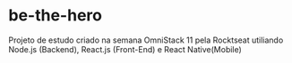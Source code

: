# be-the-hero
Projeto de estudo criado na semana OmniStack 11 pela Rocktseat utiliando Node.js (Backend), React.js (Front-End) e React Native(Mobile)
